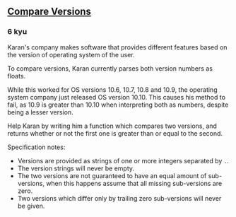 <h2><a href=https://www.codewars.com/kata/53b138b3b987275b46000115/train/javascript target="_blank">Compare Versions</a></h2><h3>6 kyu</h3><p>Karan's company makes software that provides different features based on the version of operating system of the user.</p><p>To compare versions, Karan currently parses both version numbers as floats.</p><p>While this worked for OS versions 10.6, 10.7, 10.8 and 10.9, the operating system company just released OS version 10.10. This causes his method to fail, as 10.9 is greater than 10.10 when interpreting both as numbers, despite being a lesser version.</p><p>Help Karan by writing him a function which compares two versions, and returns whether or not the first one is greater than or equal to the second.</p><p>Specification notes:</p><ul><li>Versions are provided as strings of one or more integers separated by <code>.</code>.</li><li>The version strings will never be empty.</li><li>The two versions are not guaranteed to have an equal amount of sub-versions, when this happens assume that all missing sub-versions are zero.</li><li>Two versions which differ only by trailing zero sub-versions will never be given.</li></ul>